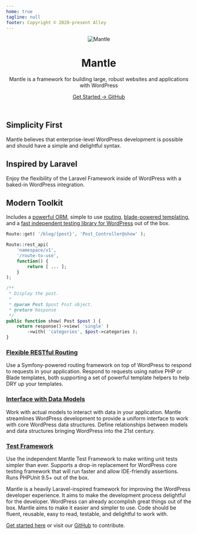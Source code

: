 ```yaml
---
home: true
tagline: null
footer: Copyright © 2020-present Alley
---
```


<header class="hero">
  <img src="/logo.svg" alt="Mantle" />
  <h1 id="main-title">Mantle</h1>
  <p class="description">Mantle is a framework for building large, robust websites and applications with WordPress</p>
  <p class="actions">
    <a href="/getting-started/installation/" class="action-button primary" aria-label="Get Started →">
      Get Started →
    </a>
    <a class="external-link action-button secondary" href="https://github.com/alleyinteractive/mantle/" rel="noopener noreferrer" target="_blank" aria-label="GitHub">
      GitHub
    </a>
  </p>
</header>

<div class="features">
  <div class="feature">
    <h2>Simplicity First</h2>
    <p>Mantle believes that enterprise-level WordPress development is possible and should have a simple and delightful syntax.</p>
  </div>
  <div class="feature">
    <h2>Inspired by Laravel</h2>
    <p>Enjoy the flexibility of the Laravel Framework inside of WordPress with a baked-in WordPress integration.</p>
  </div>
  <div class="feature">
    <h2>Modern Toolkit</h2>
    <p>
      Includes a <a href="/models/models/">powerful ORM</a>, simple to use <a href="/basics/requests/">routing</a>,
			<a href="/basics/templating/">blade-powered templating</a>, and a <a href="/testing/test-framework/">fast independent testing library for WordPress</a> out of the box.
    </p>
  </div>
</div>

<div class="home-code">

```php
Route::get( '/blog/{post}', 'Post_Controller@show' );

Route::rest_api(
	'namespace/v1',
	'/route-to-use',
	function() {
		return [ ... ];
	}
);
```

```php
/**
 * Display the post.
 *
 * @param Post $post Post object.
 * @return Response
 */
public function show( Post $post ) {
	return response()->view( 'single' )
		->with( 'categories', $post->categories );
}
```

</div>

<div class="home-lower">

<div>

### [Flexible RESTful Routing](./basics/requests.md)

Use a Symfony-powered routing framework on top of WordPress to respond to
requests in your application. Respond to requests using native PHP or Blade templates, both supporting a set
of powerful template helpers to help DRY up your templates.

</div>

<div>

### [Interface with Data Models](./models/models.md)

Work with actual models to interact with data in your application. Mantle
streamlines WordPress development to provide a uniform interface to work with
core WordPress data structures. Define relationships between models and data
structures bringing WordPress into the 21st century.

</div>

<div>

### [Test Framework](./testing/test-framework.md)

Use the independent Mantle Test Framework to make writing unit tests simpler
than ever. Supports a drop-in replacement for WordPress core testing framework that will
run faster and allow IDE-friendly assertions. Runs PHPUnit 9.5+ out of the box.

</div>

</div>


<div class="goals">

Mantle is a heavily Laravel-inspired framework for improving the WordPress
developer experience. It aims to make the development process delightful for the
developer. WordPress can already accomplish great things out of the box. Mantle
aims to make it easier and simpler to use. Code should be fluent, reusable, easy
to read, testable, and delightful to work with.

[Get started here](./getting-started/installation.md) or visit our
[GitHub](https://github.com/alleyinteractive/mantle) to contribute.

</div>
